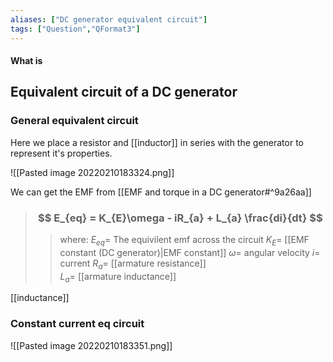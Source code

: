 ```yaml
---
aliases: ["DC generator equivalent circuit"]
tags: ["Question","QFormat3"]
---
```


#### What is
## Equivalent circuit of a DC generator
### General equivalent circuit
Here we place a resistor and [[inductor]] in series with the generator to represent it's properties.

![[Pasted image 20220210183324.png]]

We can get the EMF from [[EMF and torque in a DC generator#^9a26aa]]

> ### $$ E_{eq} = K_{E}\omega - iR_{a} + L_{a} \frac{di}{dt}  $$ 
>> where:
>> $E_{eq}=$ The equivilent emf across the circuit
>> $K_{E}=$ [[EMF constant (DC generator)|EMF constant]] 
>> $\omega=$ angular velocity
>> $i=$ current
>> $R_{a}=$ [[armature resistance]]  
>> $L_{a}=$ [[armature inductance]]

[[inductance]]

### Constant current eq circuit
![[Pasted image 20220210183351.png]]